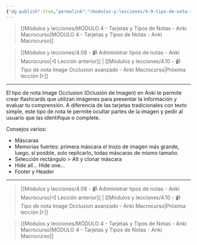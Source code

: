 ```yaml
---
{"dg-publish":true,"permalink":"/modulos-y-lecciones/4-9-tipo-de-nota-image-occlusion-sencillo-anki-macrocurso/","noteIcon":"","updated":"2024-05-22T14:12:35.181+02:00"}
---
```



> [[Módulos y lecciones/MÓDULO 4 - Tarjetas y Tipos de Notas - Anki Macrocurso\|MÓDULO 4 - Tarjetas y Tipos de Notas - Anki Macrocurso]]

> [[Módulos y lecciones/4.08 - 📹 Adiministrar tipos de notas - Anki Macrocurso\|◁ Lección anterior]] | [[Módulos y lecciones/4.10 - 📹 Tipo de nota Image Occlusion avanzado - Anki Macrocurso\|Próxima lección ▷]]

---

El tipo de nota Image Occlusion (Oclusión de Imagen) en Anki te permite crear flashcards que utilizan imágenes para presentar la información y evaluar tu comprensión. A diferencia de las tarjetas tradicionales con texto simple, este tipo de nota te permite ocultar partes de la imagen y pedir al usuario que las identifique o complete.

Consejos varios: 
- Máscaras
- Memorias fuertes: primera máscara el trozo de imagen más grande, luego, si posible, solo replicarlo, todas máscaras de mismo tamaño.
- Selección rectángulo > Alt y clonar máscara
- Hide all... Hide one...
- Footer y Header


---

> [[Módulos y lecciones/4.08 - 📹 Adiministrar tipos de notas - Anki Macrocurso\|◁ Lección anterior]] | [[Módulos y lecciones/4.10 - 📹 Tipo de nota Image Occlusion avanzado - Anki Macrocurso\|Próxima lección ▷]]

> [[Módulos y lecciones/MÓDULO 4 - Tarjetas y Tipos de Notas - Anki Macrocurso\|MÓDULO 4 - Tarjetas y Tipos de Notas - Anki Macrocurso]]